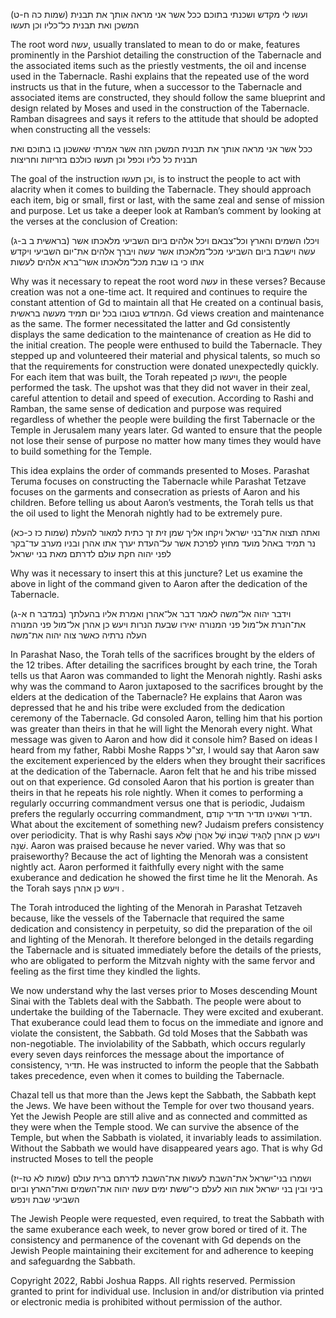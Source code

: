 (שמות כה ח-ט) ועשו לי מקדש ושכנתי בתוכם ככל אשר אני מראה אותך את תבנית המשכן ואת תבנית כל־כליו וכן תעשו

The root word עשה, usually translated to mean to do or make, features prominently in the Parshiot detailing the construction of the Tabernacle and the associated items such as the priestly vestments, the oil and incense used in the Tabernacle. Rashi explains that the repeated use of the word instructs us that in the future, when a successor to the Tabernacle and associated items are constructed, they should follow the same blueprint and design related by Moses and used in the construction of the Tabernacle. 
Ramban disagrees and says it refers to the attitude that should be adopted when constructing all the vessels:

ככל אשר אני מראה אותך את תבנית המשכן הזה אשר אמרתי שאשכון בו בתוכם ואת תבנית כל כליו וכפל וכן תעשו כולכם בזריזות וחריצות

The goal of the instruction וכן תעשו, is to instruct the people to act with alacrity when it comes to building the Tabernacle. They should approach each item, big or small, first or last, with the same zeal and sense of mission and purpose. Let us take a deeper look at Ramban’s comment by looking at the verses at the conclusion of Creation:

(בראשית ב ב-ג)  ויכלו השמים והארץ וכל־צבאם ויכל אלהים ביום השביעי מלאכתו אשר עשה וישבת ביום השביעי מכל־מלאכתו אשר עשה ויברך אלהים את־יום השביעי ויקדש אתו כי בו שבת מכל־מלאכתו אשר־ברא אלהים לעשות

Why was it necessary to repeat the root word עשה in these verses? Because creation was not a one-time act. It required and continues to require the constant attention of Gd to maintain all that He created on a continual basis, המחדש בטובו בכל יום תמיד מעשה בראשית. Gd views creation and maintenance as the same. The former necessitated the latter and Gd consistently displays the same dedication to the maintenance of creation as He did to the initial creation.
The people were enthused to build the Tabernacle. They stepped up and volunteered their material and physical talents, so much so that the requirements for construction were donated unexpectedly quickly. For each item that was built, the Torah repeated ויעשו כן, the people performed the task. The upshot was that they did not waver in their zeal, careful attention to detail and speed of execution. According to Rashi and Ramban, the same sense of dedication and purpose was required regardless of whether the people were building the first Tabernacle or the Temple in Jerusalem many years later. Gd wanted to ensure that the people not lose their sense of purpose no matter how many times they would have to build something for the Temple.

This idea explains the order of commands presented to Moses. Parashat Teruma focuses on constructing the Tabernacle while Parashat Tetzave focuses on the garments and consecration as priests of Aaron and his children. Before telling us about Aaron’s vestments, the Torah tells us that the oil used to light the Menorah nightly had to be extremely pure. 

(שמות כז כ-כא) ואתה תצוה את־בני ישראל ויקחו אליך שמן זית זך כתית למאור להעלת נר תמיד באהל מועד מחוץ לפרכת אשר על־העדת יערך אתו אהרן ובניו מערב עד־בקר לפני יהוה חקת עולם לדרתם מאת בני ישראל

Why was it necessary to insert this at this juncture? Let us examine the above in light of the command given to Aaron after the dedication of the Tabernacle.

(במדבר ח א-ג) וידבר יהוה אל־משה לאמר דבר אל־אהרן ואמרת אליו בהעלתך את־הנרת אל־מול פני המנורה יאירו שבעת הנרות ויעש כן אהרן אל־מול פני המנורה העלה נרתיה כאשר צוה יהוה את־משה

In Parashat Naso, the Torah tells of the sacrifices brought by the elders of the 12 tribes. After detailing the sacrifices brought by each trine, the Torah tells us that Aaron was commanded to light the Menorah nightly. Rashi asks why was the command to Aaron juxtaposed to the sacrifices brought by the elders at the dedication of the Tabernacle? He explains that Aaron was depressed that he and his tribe were excluded from the dedication ceremony of the Tabernacle. Gd consoled Aaron, telling him that his portion was greater than theirs in that he will light the Menorah every night. What message was given to Aaron and how did it console him?
Based on ideas I heard from my father, Rabbi Moshe Rapps זצ"ל, I would say that Aaron saw the excitement experienced by the elders when they brought their sacrifices at the dedication of the Tabernacle. Aaron felt that he and his tribe missed out on that experience. Gd consoled Aaron that his portion is greater than theirs in that he repeats his role nightly. When it comes to performing a regularly occurring commandment versus one that is periodic, Judaism prefers the regularly occurring commandment, תדיר ושאינו תדיר תדיר קודם. What about the excitement of something new? Judaism prefers consistency over periodicity. That is why Rashi says   ויעש כן אהרן לְהַגִּיד שִׁבְחוֹ שֶׁל אַהֲרֹן שֶׁלֹּא שִׁנָּה. Aaron was praised because he never varied. Why was that so praiseworthy? Because the act of lighting the Menorah was a consistent nightly act. Aaron performed it faithfully every night with the same exuberance and dedication he showed the first time he lit the Menorah. As the Torah says ויעש כן אהרן . 

The Torah introduced the lighting of the Menorah in Parashat Tetzaveh because, like the vessels of the Tabernacle that required the same dedication and consistency in perpetuity, so did the preparation of the oil and lighting of the Menorah. It therefore belonged in the details regarding the Tabernacle and is situated immediately before the details of the priests, who are obligated to perform the Mitzvah nighty with the same fervor and feeling as the first time they kindled the lights.

We now understand why the last verses prior to Moses descending Mount Sinai with the Tablets deal with the Sabbath. The people were about to undertake the building of the Tabernacle. They were excited and exuberant. That exuberance could lead them to focus on the immediate and ignore and violate the consistent, the Sabbath. Gd told Moses that the Sabbath was non-negotiable. The inviolability of the Sabbath, which occurs regularly every seven days reinforces the message about the importance of consistency, תדיר. He was instructed to inform the people that the Sabbath takes precedence, even when it comes to building the Tabernacle. 

Chazal tell us that more than the Jews kept the Sabbath, the Sabbath kept the Jews. We have been without the Temple for over two thousand years. Yet the Jewish People are still alive and as connected and committed as they were when the Temple stood. We can survive the absence of the Temple, but when the Sabbath is violated, it invariably leads to assimilation. Without the Sabbath we would have disappeared years ago. That is why Gd instructed Moses to tell the people

(שמות לא טז-יז) ושמרו בני־ישראל את־השבת לעשות את־השבת לדרתם ברית עולם ביני ובין בני ישראל אות הוא לעלם כי־ששת ימים עשה יהוה את־השמים ואת־הארץ וביום השביעי שבת וינפש

The Jewish People were requested, even required, to treat the Sabbath with the same exuberance each week, to never grow bored or tired of it. The consistency and permanence of the covenant with Gd depends on the Jewish People maintaining their excitement for and adherence to keeping and safeguardng the Sabbath.

Copyright 2022, Rabbi Joshua Rapps. All rights reserved. Permission granted to print for individual use. Inclusion in and/or distribution via printed or electronic media is prohibited without permission of the author. 
